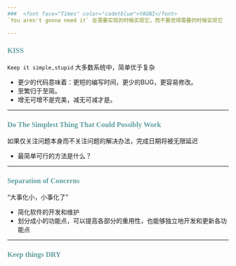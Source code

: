 ```yaml
---
###  <font face="Times" color="cadetblue">YAGNI</font>    
`You aren't gonna need it` 在需要实现的时候实现它，而不要觉得需要的时候实现它    

---
```

### <font face="Times" color="cadetblue">KISS</font>
`Keep it simple,stupid` 大多数系统中，简单优于复杂        

- 更少的代码意味着：更短的编写时间，更少的BUG，更容易修改。    
- 至繁归于至简。    
- 增无可增不是完美，减无可减才是。    

---
### <font face="Times" color="cadetblue">Do The Simplest Thing That Could Possibly Work</font>
如果仅关注问题本身而不关注问题的解决办法，完成日期将被无限延迟    
+ 最简单可行的方法是什么？    

---
### <font face="Times" color="cadetblue">Separation of Concerns</font>
“大事化小，小事化了”
+ 简化软件的开发和维护
+ 划分成小的功能点，可以提高各部分的重用性，也能够独立地开发和更新各功能点

---
### <font face="Times" color="cadetblue">Keep things DRY</font>

